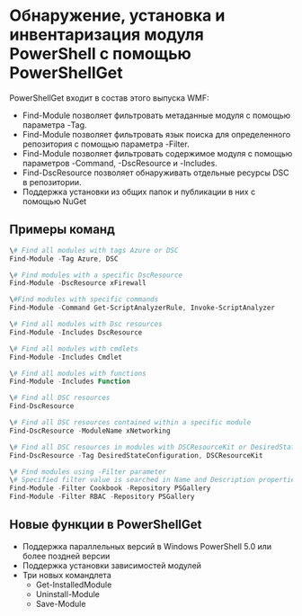 # <a name="powershell-module-discovery-install-and-inventory-with-powershellget"></a>Обнаружение, установка и инвентаризация модуля PowerShell с помощью PowerShellGet
 
PowerShellGet входит в состав этого выпуска WMF:
-   Find-Module позволяет фильтровать метаданные модуля с помощью параметра -Tag.
-   Find-Module позволяет фильтровать язык поиска для определенного репозитория с помощью параметра -Filter.
-   Find-Module позволяет фильтровать содержимое модуля с помощью параметров -Command, -DscResource и -Includes.
-   Find-DscResource позволяет обнаруживать отдельные ресурсы DSC в репозитории.
-   Поддержка установки из общих папок и публикации в них с помощью NuGet

## <a name="example-commands"></a>Примеры команд
```powershell
\# Find all modules with tags Azure or DSC
Find-Module -Tag Azure, DSC

\# Find modules with a specific DscResource
Find-Module -DscResource xFirewall

\#Find modules with specific commands
Find-Module -Command Get-ScriptAnalyzerRule, Invoke-ScriptAnalyzer

\# Find all modules with Dsc resources
Find-Module -Includes DscResource

\# Find all modules with cmdlets
Find-Module -Includes Cmdlet

\# Find all modules with functions
Find-Module -Includes Function

\# Find all DSC resources
Find-DscResource

\# Find all DSC resources contained within a specific module
Find-DscResource -ModuleName xNetworking

\# Find all DSC resources in modules with DSCResourceKit or DesiredStateConfiguration
Find-DscResource -Tag DesiredStateConfiguration, DSCResourceKit

\# Find modules using -Filter parameter
\# Specified filter value is searched in Name and Description properties
Find-Module -Filter Cookbook -Repository PSGallery
Find-Module -Filter RBAC -Repository PSGallery
```

## <a name="new-features-in-powershellget"></a>Новые функции в PowerShellGet
-   Поддержка параллельных версий в Windows PowerShell 5.0 или более поздней версии
-   Поддержка установки зависимостей модулей
-   Три новых командлета
    -   Get-InstalledModule
    -   Uninstall-Module
    -   Save-Module
    